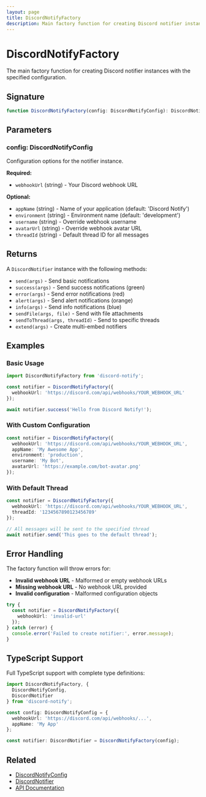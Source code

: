 ```yaml
---
layout: page
title: DiscordNotifyFactory
description: Main factory function for creating Discord notifier instances
---
```


# DiscordNotifyFactory

The main factory function for creating Discord notifier instances with the specified configuration.

## Signature

```typescript
function DiscordNotifyFactory(config: DiscordNotifyConfig): DiscordNotifier
```

## Parameters

### config: DiscordNotifyConfig

Configuration options for the notifier instance.

**Required:**
- `webhookUrl` (string) - Your Discord webhook URL

**Optional:**
- `appName` (string) - Name of your application (default: 'Discord Notify')
- `environment` (string) - Environment name (default: 'development')
- `username` (string) - Override webhook username
- `avatarUrl` (string) - Override webhook avatar URL
- `threadId` (string) - Default thread ID for all messages

## Returns

A `DiscordNotifier` instance with the following methods:

- `send(args)` - Send basic notifications
- `success(args)` - Send success notifications (green)
- `error(args)` - Send error notifications (red)
- `alert(args)` - Send alert notifications (orange)
- `info(args)` - Send info notifications (blue)
- `sendFile(args, file)` - Send with file attachments
- `sendToThread(args, threadId)` - Send to specific threads
- `extend(args)` - Create multi-embed notifiers

## Examples

### Basic Usage

```typescript
import DiscordNotifyFactory from 'discord-notify';

const notifier = DiscordNotifyFactory({
  webhookUrl: 'https://discord.com/api/webhooks/YOUR_WEBHOOK_URL'
});

await notifier.success('Hello from Discord Notify!');
```

### With Custom Configuration

```typescript
const notifier = DiscordNotifyFactory({
  webhookUrl: 'https://discord.com/api/webhooks/YOUR_WEBHOOK_URL',
  appName: 'My Awesome App',
  environment: 'production',
  username: 'My Bot',
  avatarUrl: 'https://example.com/bot-avatar.png'
});
```

### With Default Thread

```typescript
const notifier = DiscordNotifyFactory({
  webhookUrl: 'https://discord.com/api/webhooks/YOUR_WEBHOOK_URL',
  threadId: '1234567890123456789'
});

// All messages will be sent to the specified thread
await notifier.send('This goes to the default thread');
```

## Error Handling

The factory function will throw errors for:

- **Invalid webhook URL** - Malformed or empty webhook URLs
- **Missing webhook URL** - No webhook URL provided
- **Invalid configuration** - Malformed configuration objects

```typescript
try {
  const notifier = DiscordNotifyFactory({
    webhookUrl: 'invalid-url'
  });
} catch (error) {
  console.error('Failed to create notifier:', error.message);
}
```

## TypeScript Support

Full TypeScript support with complete type definitions:

```typescript
import DiscordNotifyFactory, { 
  DiscordNotifyConfig, 
  DiscordNotifier 
} from 'discord-notify';

const config: DiscordNotifyConfig = {
  webhookUrl: 'https://discord.com/api/webhooks/...',
  appName: 'My App'
};

const notifier: DiscordNotifier = DiscordNotifyFactory(config);
```

## Related

- [DiscordNotifyConfig](../interfaces/DiscordNotifyConfig.md)
- [DiscordNotifier](../interfaces/DiscordNotifier.md)
- [API Documentation](../../API.md) 